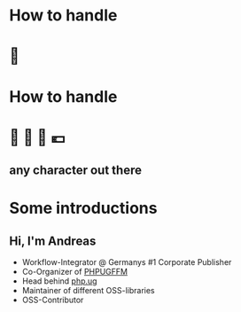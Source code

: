 <!-- .element: data-transition="fade" -->
# <!-- .element: class="fragment" data-fragment-index="1"-->How to handle
# 🎉



<!-- .element: data-transition="fade" -->
# How to handle
# 🍻 <span class="fragment" data-fragment-index="1">💩</span> <span class="fragment" data-fragment-index="2">👑</span> <span class="fragment" data-fragment-index="3">💶</span>



<!-- .element: data-transition="fade" -->
## **any** character out there



# Some introductions



## Hi, I'm Andreas

* Workflow-Integrator @ Germanys #1 Corporate Publisher
* Co-Organizer of [PHPUGFFM](http://phpugffm.de)
* Head behind [php.ug](https://php.ug)
* Maintainer of different OSS-libraries
* OSS-Contributor
